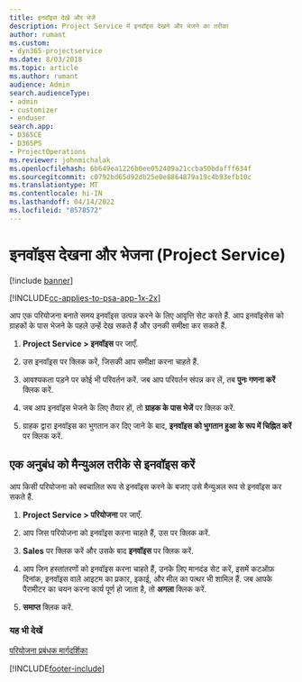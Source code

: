 ```yaml
---
title: इनवॉइस देखें और भेजें
description: Project Service में इनवॉइस देखने और भेजने का तरीका
author: rumant
ms.custom:
- dyn365-projectservice
ms.date: 8/03/2018
ms.topic: article
ms.author: rumant
audience: Admin
search.audienceType:
- admin
- customizer
- enduser
search.app:
- D365CE
- D365PS
- ProjectOperations
ms.reviewer: johnmichalak
ms.openlocfilehash: 6b649ea1226b0ee052409a21ccba50bdafff634f
ms.sourcegitcommit: c0792bd65d92db25e0e8864879a19c4b93efb10c
ms.translationtype: MT
ms.contentlocale: hi-IN
ms.lasthandoff: 04/14/2022
ms.locfileid: "8578572"
---
```

# <a name="view-and-send-invoices-project-service"></a>इनवॉइस देखना और भेजना (Project Service)

[!include [banner](../includes/psa-now-project-operations.md)]

[!INCLUDE[cc-applies-to-psa-app-1x-2x](../includes/cc-applies-to-psa-app-1x-2x.md)]

आप एक परियोजना बनाते समय इनवॉइस उत्पन्न करने के लिए आवृत्ति सेट करते हैं. आप इनवॉइसेस को ग्राहकों के पास भेजने के पहले उन्हें देख सकते हैं और उनकी समीक्षा कर सकते हैं.  
  
1.  **Project Service > इनवॉइस** पर जाएँ.  
  
2.  उस इनवॉइस पर क्लिक करें, जिसकी आप समीक्षा करना चाहते हैं.  
  
3.  आवश्यकता पड़ने पर कोई भी परिवर्तन करें. जब आप परिवर्तन संपन्न कर लें, तब **पुनः गणना करें** क्लिक करें.  
  
4.  जब आप इनवॉइस भेजने के लिए तैयार हों, तो **ग्राहक के पास भेजें** पर क्लिक करें.  
  
5.  ग्राहक द्वारा इनवॉइस का भुगतान कर दिए जाने के बाद, **इनवॉइस को भुगतान हुआ के रूप में चिह्नित करें** पर क्लिक करें.  
  
## <a name="manually-invoice-a-contract"></a>एक अनुबंध को मैन्‍युअल तरीके से इनवॉइस करें  
 आप किसी परियोजना को स्‍वचालित रूप से इनवॉइस करने के बजाए उसे मैन्युअल रूप से इनवॉइस कर सकते हैं.  
  
1.  **Project Service > परियोजना** पर जाएँ.  
  
2.  आप जिस परियोजना को इनवॉइस करना चाहते हैं, उस पर क्लिक करें.  
  
3.  **Sales** पर क्लिक करें और उसके बाद **इनवॉइस** पर क्लिक करें.  
  
4.  आप जिन हस्‍तांतरणों को इनवॉइस करना चाहते हैं, उनके लिए मानदंड सेट करें, इसमें कटऑफ़ दिनांक, इनवॉइस वाले आइटम का प्रकार, इकाई, और मील का पत्थर भी शामिल हैं. जब आपके पैरामीटर का चयन करना कार्य पूर्ण हो जाता है, तो **अगला** क्लिक करें.  
  
5.  **समाप्त** क्लिक करें.  
  
### <a name="see-also"></a>यह भी देखें  
 [परियोजना प्रबंधक मार्गदर्शिका](../psa/project-manager-guide.md)


[!INCLUDE[footer-include](../includes/footer-banner.md)]
